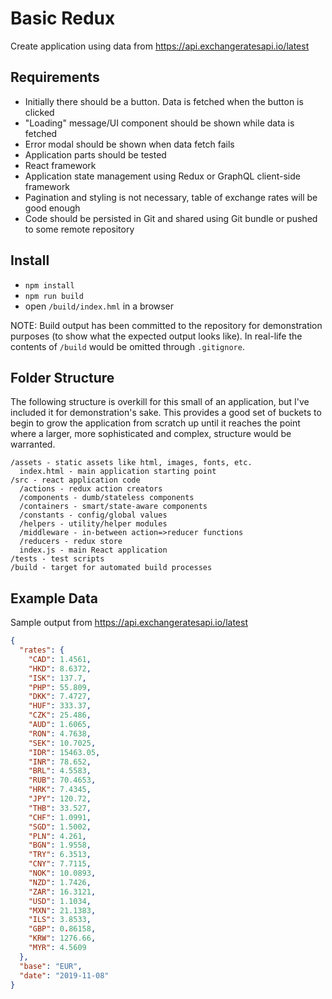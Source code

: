 # Basic Redux

Create application using data from https://api.exchangeratesapi.io/latest


## Requirements

- Initially there should be a button. Data is fetched when the button is clicked
- "Loading" message/UI component should be shown while data is fetched
- Error modal should be shown when data fetch fails
- Application parts should be tested
- React framework
- Application state management using Redux or GraphQL client-side framework
- Pagination and styling is not necessary, table of exchange rates will be good enough
- Code should be persisted in Git and shared using Git bundle or pushed to some remote repository


## Install

- `npm install`
- `npm run build`
- open `/build/index.hml` in a browser

NOTE: Build output has been committed to the repository for demonstration
purposes (to show what the expected output looks like). In real-life the
contents of `/build` would be omitted through `.gitignore`.


## Folder Structure

The following structure is overkill for this small of an application, but I've
included it for demonstration's sake. This provides a good set of buckets to
begin to grow the application from scratch up until it reaches the point where
a larger, more sophisticated and complex, structure would be warranted.

```
/assets - static assets like html, images, fonts, etc.
  index.html - main application starting point
/src - react application code
  /actions - redux action creators
  /components - dumb/stateless components
  /containers - smart/state-aware components
  /constants - config/global values
  /helpers - utility/helper modules
  /middleware - in-between action=>reducer functions
  /reducers - redux store
  index.js - main React application
/tests - test scripts
/build - target for automated build processes
```


## Example Data

Sample output from https://api.exchangeratesapi.io/latest

```json
{
  "rates": {
    "CAD": 1.4561,
    "HKD": 8.6372,
    "ISK": 137.7,
    "PHP": 55.809,
    "DKK": 7.4727,
    "HUF": 333.37,
    "CZK": 25.486,
    "AUD": 1.6065,
    "RON": 4.7638,
    "SEK": 10.7025,
    "IDR": 15463.05,
    "INR": 78.652,
    "BRL": 4.5583,
    "RUB": 70.4653,
    "HRK": 7.4345,
    "JPY": 120.72,
    "THB": 33.527,
    "CHF": 1.0991,
    "SGD": 1.5002,
    "PLN": 4.261,
    "BGN": 1.9558,
    "TRY": 6.3513,
    "CNY": 7.7115,
    "NOK": 10.0893,
    "NZD": 1.7426,
    "ZAR": 16.3121,
    "USD": 1.1034,
    "MXN": 21.1383,
    "ILS": 3.8533,
    "GBP": 0.86158,
    "KRW": 1276.66,
    "MYR": 4.5609
  },
  "base": "EUR",
  "date": "2019-11-08"
}
```
